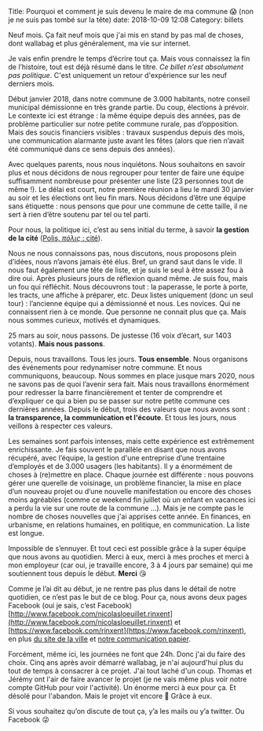 Title: Pourquoi et comment je suis devenu le maire de ma commune 😱 (non je ne suis pas tombé sur la tête)
date: 2018-10-09 12:08
Category: billets

Neuf mois. Ça fait neuf mois que j'ai mis en stand by pas mal de choses, dont wallabag et plus généralement, ma vie sur internet.

Je vais enfin prendre le temps d’écrire tout ça. Mais vous connaissez la fin de l’histoire, tout est déjà résumé dans le titre. _Ce billet n’est absolument pas politique_.
C'est uniquement un retour d'expérience sur les neuf derniers mois.  

Début janvier 2018, dans notre commune de 3.000 habitants, notre conseil municipal démissionne en très grande partie.
Du coup, élections à prévoir. Le contexte ici est étrange : la même équipe depuis des années, pas de problème particulier sur notre petite commune rurale, pas d’opposition. Mais des soucis financiers visibles : travaux suspendus depuis des mois, une communication alarmante juste avant les fêtes (alors que rien n’avait été communiqué dans ce sens depuis des années).

Avec quelques parents, nous nous inquiétons. Nous souhaitons en savoir plus et nous décidons de nous regrouper pour tenter de faire une équipe suffisamment nombreuse pour présenter une liste (23 personnes tout de même !). Le délai est court, notre première réunion a lieu le mardi 30 janvier au soir et les élections ont lieu fin mars. Nous décidons d’être une équipe sans étiquette : nous pensons que  pour une commune de cette taille, il ne sert à rien d’être soutenu par tel ou tel parti.

Pour nous, la politique ici, c’est au sens initial du terme, à savoir **la gestion de la cité** ([Polis, _πόλις_ : cité](https://fr.wikipedia.org/wiki/Polis)).

Nous ne nous connaissons pas, nous discutons, nous proposons plein d’idées, nous n’avons jamais été élus. Bref, un grand saut dans le vide.
Il nous faut également une tête de liste, et je suis le seul à être assez fou à dire oui. Après plusieurs jours de réflexion quand même. Je suis fou, mais un fou qui réfléchit.
Nous découvrons tout : la paperasse, le porte à porte, les tracts, une affiche à préparer, etc.
Deux listes uniquement (donc un seul tour) : l’ancienne équipe qui a démissionné et nous. Les novices. Qui ne connaissent rien à ce monde. Que personne ne connait plus que ça. Mais nous sommes curieux, motivés et dynamiques.

25 mars au soir, nous passons. De justesse (16 voix d’écart, sur 1403 votants). **Mais nous passons**.

Depuis, nous travaillons. Tous les jours. **Tous ensemble**. Nous organisons des événements pour redynamiser notre commune. Et nous communiquons, beaucoup. Nous sommes en place jusque mars 2020, nous ne savons pas de quoi l’avenir sera fait. Mais nous travaillons énormément pour redresser la barre financièrement et tenter de comprendre et d’expliquer ce qui a bien pu se passer sur notre petite commune ces dernières années. Depuis le début, trois des valeurs que nous avons sont : **la transparence, la communication et l'écoute**. Et tous les jours, nous veillons à respecter ces valeurs.

Les semaines sont parfois intenses, mais cette expérience est extrêmement enrichissante. Je fais souvent le parallèle en disant que nous avons récupéré, avec l’équipe, la gestion d'une entreprise d’une trentaine d’employés et de 3.000 usagers (les habitants). Il y a énormément de choses à (re)mettre en place. Chaque journée est différente : nous pouvons gérer une querelle de voisinage, un problème financier, la mise en place d’un nouveau projet ou d’une nouvelle manifestation ou encore des choses moins agréables (comme ce weekend fin juillet où un enfant en vacances ici a perdu la vie sur une route de la commune …). Mais je ne compte pas le nombre de choses nouvelles que j'ai apprises cette année. En finances, en urbanisme, en relations humaines, en politique, en communication. La liste est longue.

Impossible de s’ennuyer. Et tout ceci est possible grâce à la super équipe que nous avons au quotidien.
Merci à eux, merci à mes proches et merci à mon employeur (car oui, je travaille encore, 3 à 4 jours par semaine) qui me soutiennent tous depuis le début. **Merci** 😘

Comme je l’ai dit au début, je ne rentre pas plus dans le détail de notre quotidien, ce n’est pas le but de ce blog. Pour ça, nous avons deux pages Facebook (oui je sais, c’est Facebook) [http://www.facebook.com/nicolasloeuillet.rinxent](http://www.facebook.com/nicolasloeuillet.rinxent) et [https://www.facebook.com/rinxent](https://www.facebook.com/rinxent), en plus [du site de la ville](https://www.ville-rinxent.fr) et [notre communication papier](https://www.ville-rinxent.fr/category/le-petit-rinxentois/).

Forcément, même ici, les journées ne font que 24h. Donc j'ai du faire des choix. Cinq ans après avoir démarré wallabag, je n'ai aujourd'hui plus du tout de temps à consacrer à ce projet. J'ai tout laché d'un coup. Thomas et Jérémy ont l'air de faire avancer le projet (je ne vais même plus voir notre compte GitHub pour voir l'activité). Un énorme merci à eux pour ça. Et désolé pour l'abandon. Mais le projet vit encore 💪 Grâce à eux.

Si vous souhaitez qu’on discute de tout ça, y’a les mails ou y’a twitter. Ou Facebook 😜
